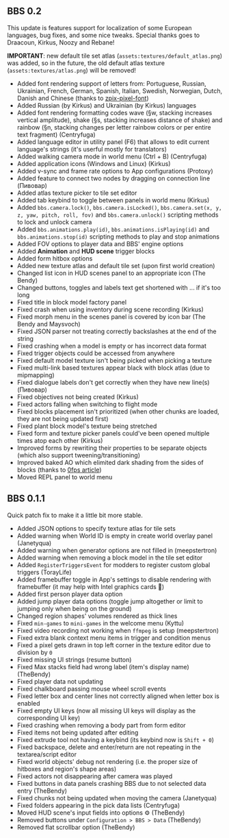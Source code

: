 ## BBS 0.2

This update is features support for localization of some European languages, bug fixes, and some nice tweaks. Special thanks goes to Draacoun, Kirkus, Noozy and Rebane!

**IMPORTANT**: new default tile set atlas (`assets:textures/default_atlas.png`) was added, so in the future, the old default atlas texture (`assets:textures/atlas.png`) will be removed! 

* Added font rendering support of letters from: Portuguese, Russian, Ukrainian, French, German, Spanish, Italian, Swedish, Norwegian, Dutch, Danish and Chinese (thanks to [zpix-pixel-font](https://github.com/SolidZORO/zpix-pixel-font))
* Added Russian (by Kirkus) and Ukrainian (by Kirkus) languages
* Added font rendering formatting codes wave (§w, stacking increases vertical amplitude), shake (§s, stacking increases distance of shake) and rainbow (§n, stacking changes per letter rainbow colors or per entire text fragment) (Centryfuga)
* Added language editor in utility panel (F6) that allows to edit current language's strings (it's userful mostly for translators)
* Added walking camera mode in world menu (Ctrl + B) (Centryfuga)
* Added application icons (Windows and Linux) (Kirkus)
* Added v-sync and frame rate options to App configurations (Protoxy)
* Added feature to connect two nodes by dragging on connection line (Пивовар)
* Added atlas texture picker to tile set editor
* Added tab keybind to toggle between panels in world menu (Kirkus)
* Added `bbs.camera.lock()`, `bbs.camera.isLocked()`, `bbs.camera.set(x, y, z, yaw, pitch, roll, fov)` and `bbs.camera.unlock()` scripting methods to lock and unlock camera
* Added `bbs.animations.play(id)`, `bbs.animations.isPlaying(id)` and `bbs.animations.stop(id)` scripting methods to play and stop animations
* Added FOV options to player data and BBS' engine options
* Added **Animation** and **HUD scene** trigger blocks
* Added form hitbox options
* Added new texture atlas and default tile set (upon first world creation)
* Changed list icon in HUD scenes panel to an appropriate icon (The Bendy)
* Changed buttons, toggles and labels text get shortened with ... if it's too long
* Fixed title in block model factory panel
* Fixed crash when using inventory during scene recording (Kirkus)
* Fixed morph menu in the scenes panel is covered by icon bar (The Bendy and Maysvoch)
* Fixed JSON parser not treating correctly backslashes at the end of the string
* Fixed crashing when a model is empty or has incorrect data format
* Fixed trigger objects could be accessed from anywhere
* Fixed default model texture isn't being picked when picking a texture
* Fixed multi-link based textures appear black with block atlas (due to mipmapping)
* Fixed dialogue labels don't get correctly when they have new line(s) (Пивовар)
* Fixed objectives not being created (Kirkus)
* Fixed actors falling when switching to flight mode
* Fixed blocks placement isn't prioritized (when other chunks are loaded, they are not being updated first)
* Fixed plant block model's texture being stretched
* Fixed form and texture picker panels could've been opened multiple times atop each other (Kirkus)
* Improved forms by rewriting their properties to be separate objects (which also support tweening/transitioning)
* Improved baked AO which elimited dark shading from the sides of blocks (thanks to [0fps article](https://0fps.net/2013/07/03/ambient-occlusion-for-minecraft-like-worlds/))
* Moved REPL panel to world menu

## BBS 0.1.1

Quick patch fix to make it a little bit more stable.

* Added JSON options to specify texture atlas for tile sets
* Added warning when World ID is empty in create world overlay panel (Janetyqua)
* Added warning when generator options are not filled in (meepstertron)
* Added warning when removing a block model in the tile set editor
* Added `RegisterTriggersEvent` for modders to register custom global triggers (TorayLife)
* Added framebuffer toggle in App's settings to disable rendering with framebuffer (it may help with Intel graphics cards 🤞)
* Added first person player data option
* Added jump player data options (toggle jump altogether or limit to jumping only when being on the ground)
* Changed region shapes' volumes rendered as thick lines
* Fixed `min-games` to `mini-games` in the welcome menu (Kyttu)
* Fixed video recording not working when `ffmpeg` is setup (meepstertron)
* Fixed extra blank context menu items in trigger and condition menus
* Fixed a pixel gets drawn in top left corner in the texture editor due to division by `0`
* Fixed missing UI strings (resume button)
* Fixed Max stacks field had wrong label (item's display name) (TheBendy)
* Fixed player data not updating
* Fixed chalkboard passing mouse wheel scroll events
* Fixed letter box and center lines not correctly aligned when letter box is enabled
* Fixed empty UI keys (now all missing UI keys will display as the corresponding UI key)
* Fixed crashing when removing a body part from form editor
* Fixed items not being updated after editing
* Fixed extrude tool not having a keybind (its keybind now is `Shift + 0`)
* Fixed backspace, delete and enter/return are not repeating in the textarea/script editor
* Fixed world objects' debug not rendering (i.e. the proper size of hitboxes and region's shape areas)
* Fixed actors not disappearing after camera was played
* Fixed buttons in data panels crashing BBS due to not selected data entry (TheBendy)
* Fixed chunks not being updated when moving the camera (Janetyqua)
* Fixed folders appearing in the pick data lists (Centryfuga)
* Moved HUD scene's input fields into options :gear: (TheBendy)
* Removed buttons under `Configuration > BBS > Data` (TheBendy)
* Removed flat scrollbar option (TheBendy)
